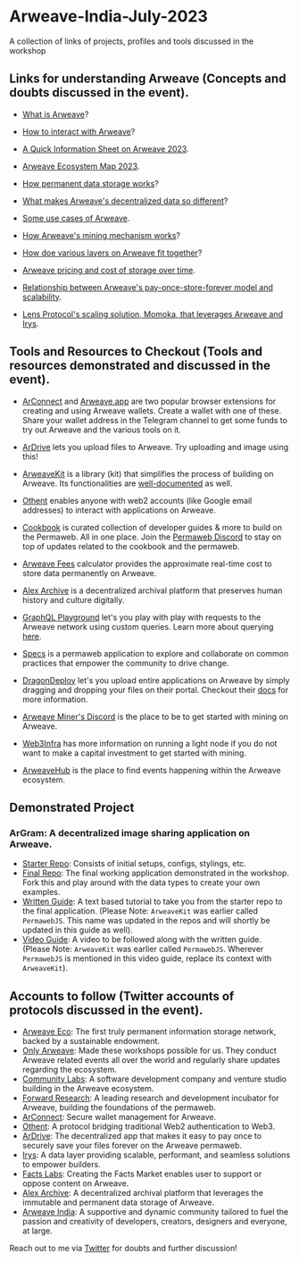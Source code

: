 # Arweave-India-July-2023
A collection of links of projects, profiles and tools discussed in the workshop

## Links for understanding Arweave (Concepts and doubts discussed in the event).

- [What is Arweave](https://www.communitylabs.com/blog/your-faq-guide-to-arweave-what-is-arweave?utm_source=GitHub&utm_medium=Rohit+Repo&utm_campaign=Your+FAQ+Guide+to+Arweave%3A+What+is+Arweave%3F&utm_id=Your+FAQ+Guide+to+Arweave%3A+What+is+Arweave%3F)?

- [How to interact with Arweave](https://www.communitylabs.com/blog/your-faq-guide-to-arweave-how-to-interact-with-arweave?utm_source=GitHub&utm_medium=Rohit+Repo&utm_campaign=Your+FAQ+Guide+to+Arweave%3A+How+to+interact+with+Arweave%3F&utm_id=Your+FAQ+Guide+to+Arweave%3A+How+to+interact+with+Arweave%3F)?

- [A Quick Information Sheet on Arweave 2023](https://twitter.com/CommunityLabs/status/1697591115833335976).

- [Arweave Ecosystem Map 2023](https://www.communitylabs.com/blog/2023-arweave-ecosystem-map?utm_source=GitHub&utm_medium=Rohit+Repo&utm_campaign=2023+Arweave+Ecosystem+Map&utm_id=2023+Arweave+Ecosystem+Map).

- [How permanent data storage works](https://twitter.com/ropats16/status/1666794734860529664?s=20)?

- [What makes Arweave's decentralized data so different](https://twitter.com/DMacOnArweave/status/1657083277914820608?s=20)?

- [Some use cases of Arweave](https://twitter.com/ropats16/status/1671925191910510592?s=20).

- [How Arweave's mining mechanism works](https://www.communitylabs.com/blog/your-faq-guide-to-arweave-how-does-arweave-s-mining-mechanism-work?utm_source=GitHub&utm_medium=Rohit+Repo&utm_campaign=Your+FAQ+Guide+to+Arweave%3A+How+does+Arweave%27s+Mining+Mechanism+Work%3F&utm_id=Your+FAQ+Guide+to+Arweave%3A+How+does+Arweave%27s+Mining+Mechanism+Work%3F)?

- [How doe various layers on Arweave fit together](https://www.communitylabs.com/blog/a-journey-through-the-layers-of-arweave?utm_source=GitHub&utm_medium=Rohit+Repo&utm_campaign=A+journey+through+the+layers+of+Arweave&utm_id=A+journey+through+the+layers+of+Arweave)?

- [Arweave pricing and cost of storage over time](https://twitter.com/DMacOnArweave/status/1660360779835805697?s=20).

- [Relationship between Arweave's pay-once-store-forever model and scalability](https://twitter.com/DMacOnArweave/status/1658546446310965249?s=20).

- [Lens Protocol's scaling solution, Momoka, that leverages Arweave and Irys](https://twitter.com/CommunityLabs/status/1663615852233785344?s=20).

## Tools and Resources to Checkout (Tools and resources demonstrated and discussed in the event).

- [ArConnect](https://www.arconnect.io/?utm_source=GitHub&utm_medium=Rohit+Repo&utm_campaign=ArConnect+Landing+Page&utm_id=ArConnect+Landing+Page) and [Arweave.app](https://arweave.app/welcome) are two popular browser extensions for creating and using Arweave wallets. Create a wallet with one of these. Share your wallet address in the Telegram channel to get some funds to try out Arweave and the various tools on it.

- [ArDrive](https://ardrive.io/) lets you upload files to Arweave. Try uploading and image using this!

- [ArweaveKit](https://www.arweavekit.com/?utm_source=GitHub&utm_medium=Rohit+Repo&utm_campaign=ArweaveKit+Landing+Page&utm_id=ArweaveKit+Landing+Page) is a library (kit) that simplifies the process of building on Arweave. Its functionalities are [well-documented](https://docs.arweavekit.com/arweavekit/introduction) as well.

- [Othent](https://www.othent.io/?utm_source=GitHub&utm_medium=Rohit+Repo&utm_campaign=Othent+Landing+Page&utm_id=Othent+Landing+Page) enables anyone with web2 accounts (like Google email addresses) to interact with applications on Arweave.

- [Cookbook](https://cookbook.arweave.dev/) is curated collection of developer guides & more to build on the Permaweb. All in one place. Join the [Permaweb Discord](https://discord.gg/7GCysGjE) to stay on top of updates related to the cookbook and the permaweb.

- [Arweave Fees](https://ar-fees.arweave.dev/) calculator provides the approximate real-time cost to store data permanently on Arweave.

- [Alex Archive](https://alex.arweave.dev/#/) is a decentralized archival platform that preserves human history and culture digitally.

- [GraphQL Playground](https://arweave.net/graphql) let's you play with play with requests to the Arweave network using custom queries. Learn more about querying [here](https://cookbook.arweave.dev/concepts/queryTransactions.html).

- [Specs](https://specs.g8way.io/) is a permaweb application to explore and collaborate on common practices that empower the community to drive change.

- [DragonDeploy](https://dragondeploy.xyz/) let's you upload entire applications on Arweave by simply dragging and dropping your files on their portal. Checkout their [docs](https://dragondeploy.xyz/docs) for more information.

- [Arweave Miner's Discord](https://discord.gg/pRYWMAcb5v) is the place to be to get started with mining on Arweave.
  
- [Web3Infra](https://web3infra.dev/docs/arseeding/introduction/lightNode/) has more information on running a light node if you do not want to make a capital investment to get started with mining.

- [ArweaveHub](https://community.g8way.io/#/) is the place to find events happening within the Arweave ecosystem.

## Demonstrated Project

### ArGram: A decentralized image sharing application on Arweave.

- [Starter Repo](https://github.com/ropats16/argram-starter): Consists of initial setups, configs, stylings, etc.
- [Final Repo](https://github.com/ropats16/argram-final/tree/main): The final working application demonstrated in the workshop. Fork this and play around with the data types to create your own examples.
- [Written Guide](https://ropats.hashnode.dev/arweave-frontier-build-on-the-edge-of-blockchain): A text based tutorial to take you from the starter repo to the final application. (Please Note: `ArweaveKit` was earlier called `PermawebJS`. This name was updated in the repos and will shortly be updated in this guide as well).
- [Video Guide](https://www.youtube.com/watch?v=6pZlFtpYtoM): A video to be followed along with the written guide. (Please Note: `ArweaveKit` was earlier called `PermawebJS`. Wherever `PermawebJS` is mentioned in this video guide, replace its context with `ArweaveKit`).

## Accounts to follow (Twitter accounts of protocols discussed in the event).

- [Arweave Eco](https://twitter.com/ArweaveEco): The first truly permanent information storage network, backed by a sustainable endowment.
- [Only Arweave](https://twitter.com/onlyarweave): Made these workshops possible for us. They conduct Arweave related events all over the world and regularly share updates regarding the ecosystem.
- [Community Labs](https://twitter.com/CommunityLabs): A software development company and venture studio building in the Arweave ecosystem.
- [Forward Research](https://twitter.com/fwdresearch): A leading research and development incubator for Arweave, building the foundations of the permaweb.
- [ArConnect](https://twitter.com/arconnectio): Secure wallet management for Arweave.
- [Othent](https://twitter.com/KeysArentSimple): A protocol bridging traditional Web2 authentication to Web3.
- [ArDrive](https://twitter.com/ardriveapp): The decentralized app that makes it easy to pay once to securely save your files forever on the Arweave permaweb.
- [Irys]([https://twitter.com/BundlrNetwork](https://twitter.com/irys_xyz)): A data layer providing scalable, performant, and seamless solutions to empower builders.
- [Facts Labs](https://twitter.com/facts_labs): Creating the Facts Market enables user to support or oppose content on Arweave.
- [Alex Archive](https://twitter.com/thealexarchive): A decentralized archival platform that leverages the immutable and permanent data storage of Arweave.
- [Arweave India](): A supportive and dynamic community tailored to fuel the passion and creativity of developers, creators, designers and everyone, at large.

Reach out to me via [Twitter](https://twitter.com/ropats16) for doubts and further discussion!
